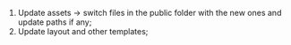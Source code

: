 1. Update assets -> switch files in the public folder with the new ones and update paths if any;
2. Update layout and other templates;